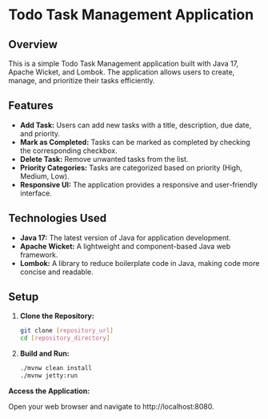 # Todo Task Management Application

## Overview

This is a simple Todo Task Management application built with Java 17, Apache Wicket, and Lombok. The application allows users to create, manage, and prioritize their tasks efficiently.

## Features

- **Add Task:** Users can add new tasks with a title, description, due date, and priority.
- **Mark as Completed:** Tasks can be marked as completed by checking the corresponding checkbox.
- **Delete Task:** Remove unwanted tasks from the list.
- **Priority Categories:** Tasks are categorized based on priority (High, Medium, Low).
- **Responsive UI:** The application provides a responsive and user-friendly interface.

## Technologies Used

- **Java 17:** The latest version of Java for application development.
- **Apache Wicket:** A lightweight and component-based Java web framework.
- **Lombok:** A library to reduce boilerplate code in Java, making code more concise and readable.

## Setup

1. **Clone the Repository:**
   ```bash
   git clone [repository_url]
   cd [repository_directory]
2. **Build and Run:**
   ```bash
   ./mvnw clean install
   ./mvnw jetty:run

**Access the Application:**

Open your web browser and navigate to http://localhost:8080.